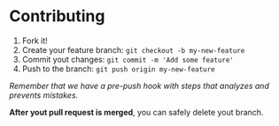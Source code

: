 # Contributing

1. Fork it!
2. Create your feature branch: `git checkout -b my-new-feature`
3. Commit yout changes: `git commit -m 'Add some feature'`
4. Push to the branch: `git push origin my-new-feature`

*Remember that we have a pre-push hook with steps that analyzes and prevents mistakes.*

**After yout pull request is merged**, you can safely delete yout branch.
